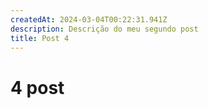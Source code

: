 ```yaml
---
createdAt: 2024-03-04T00:22:31.941Z
description: Descrição do meu segundo post
title: Post 4
---
```


# 4 post